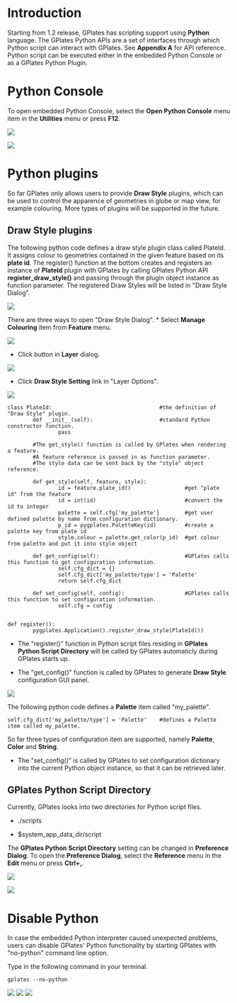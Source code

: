 Introduction
============

Starting from 1.2 release, GPlates has scripting support using **Python** language. The GPlates Python APIs are a set of interfaces through which Python script can interact with GPlates. See **Appendix A** for API reference. Python script can be executed either in the embedded Python Console or as a GPlates Python Plugin.

Python Console
==============

To open embedded Python Console, select the **Open Python Console** menu item in the **Utilities** menu or press **F12**.

![](screenshots/OpenPythonConsole.png)

![](screenshots/PythonConsole.png)

Python plugins
==============

So far GPlates only allows users to provide **Draw Style** plugins, which can be used to control the apparence of geometries in globe or map view, for example colouring. More types of plugins will be supported in the future.

Draw Style plugins
------------------

The following python code defines a draw style plugin class called PlateId. It assigns colour to geometries contained in the given feature based on its **plate id**. The register() function at the bottom creates and registers an instance of **PlateId** plugin with GPlates by calling GPlates Python API **register\_draw\_style()** and passing through the plugin object instance as function parameter. The registered Draw Styles will be listed in "Draw Style Dialog".

![](screenshots/DrawStyleDlg.png)

There are three ways to open "Draw Style Dialog". \* Select **Manage Colouring** item from **Feature** menu.

![](screenshots/OpenDrawStyleDlg.png)

-   Click button in **Layer** dialog.

![](screenshots/OpenDrawStyleDlgFromLayer.png)

-   Click **Draw Style Setting** link in "Layer Options".

![](screenshots/OpenDrawStyleDlgFromLayerOpt.png)

    class PlateId:                                  #the definition of "Draw Style" plugin.
            def __init__(self):                     #standard Python constructor function.
                    pass

            #The get_style() function is called by GPlates when rendering a feature.
            #A feature reference is passed in as function parameter.
            #The style data can be sent back by the "style" object reference.

            def get_style(self, feature, style):
                    id = feature.plate_id()                 #get "plate id" from the feature
                    id = int(id)                            #convert the id to integer
                    palette = self.cfg['my_palette']        #get user defined palette by name from configuration dictionary.
                    p_id = pygplates.PaletteKey(id)         #create a palette key from plate id
                    style.colour = palette.get_color(p_id)  #get colour from palette and put it into style object

            def get_config(self):                           #GPlates calls this function to get configuration information.
                    self.cfg_dict = {}
                    self.cfg_dict['my_palette/type'] = 'Palette'
                    return self.cfg_dict

            def set_config(self, config):                   #GPlates calls this function to set configuration information.
                    self.cfg = config


    def register():
            pygplates.Application().register_draw_style(PlateId())

-   The "register()" function in Python script files residing in **GPlates Python Script Directory** will be called by GPlates automaticly during GPlates starts up.

-   The "get\_config()" function is called by GPlates to generate **Draw Style** configuration GUI panel.

![](screenshots/DrawStyleConfig.png)

The following python code defines a **Palette** item called "my\_palette".

    self.cfg_dict['my_palette/type'] = 'Palette'    #defines a Palette item called my_palette.

So far three types of configuration item are supported, namely **Palette**, **Color** and **String**.

-   The "set\_config()" is called by GPlates to set configuration dictionary into the current Python object instance, so that it can be retrieved later.

GPlates Python Script Directory
-------------------------------

Currently, GPlates looks into two directories for Python script files.

-   ./scripts

-   $system\_app\_data\_dir/script

The **GPlates Python Script Directory** setting can be changed in **Preference Dialog**. To open the **Preference Dialog**, select the **Reference** menu in the **Edit** menu or press **Ctrl+,**.

![](screenshots/OpenPrefPythonDir.png)

![](screenshots/PrefPythonDir.png)

Disable Python
==============

In case the embedded Python interpreter caused unexpected problems, users can disable GPlates' Python functionality by starting GPlates with "no-python" command line option.

Type in the following command in your terminal.

    gplates --no-python

![](images/icons/prev.png) ![](images/icons/home.png) ![](images/icons/next.png)
